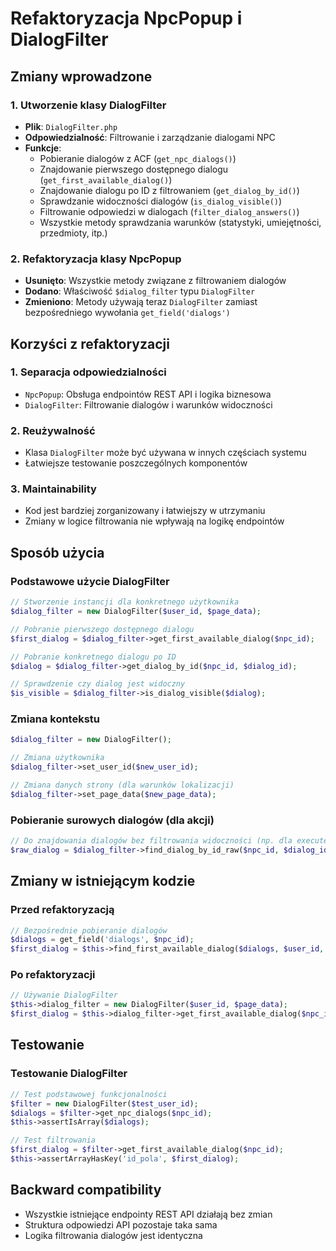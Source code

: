 # Refaktoryzacja NpcPopup i DialogFilter

## Zmiany wprowadzone

### 1. Utworzenie klasy DialogFilter
- **Plik**: `DialogFilter.php`
- **Odpowiedzialność**: Filtrowanie i zarządzanie dialogami NPC
- **Funkcje**:
  - Pobieranie dialogów z ACF (`get_npc_dialogs()`)
  - Znajdowanie pierwszego dostępnego dialogu (`get_first_available_dialog()`)
  - Znajdowanie dialogu po ID z filtrowaniem (`get_dialog_by_id()`)
  - Sprawdzanie widoczności dialogów (`is_dialog_visible()`)
  - Filtrowanie odpowiedzi w dialogach (`filter_dialog_answers()`)
  - Wszystkie metody sprawdzania warunków (statystyki, umiejętności, przedmioty, itp.)

### 2. Refaktoryzacja klasy NpcPopup
- **Usunięto**: Wszystkie metody związane z filtrowaniem dialogów
- **Dodano**: Właściwość `$dialog_filter` typu `DialogFilter`
- **Zmieniono**: Metody używają teraz `DialogFilter` zamiast bezpośredniego wywołania `get_field('dialogs')`

## Korzyści z refaktoryzacji

### 1. Separacja odpowiedzialności
- `NpcPopup`: Obsługa endpointów REST API i logika biznesowa
- `DialogFilter`: Filtrowanie dialogów i warunków widoczności

### 2. Reużywalność
- Klasa `DialogFilter` może być używana w innych częściach systemu
- Łatwiejsze testowanie poszczególnych komponentów

### 3. Maintainability
- Kod jest bardziej zorganizowany i łatwiejszy w utrzymaniu
- Zmiany w logice filtrowania nie wpływają na logikę endpointów

## Sposób użycia

### Podstawowe użycie DialogFilter
```php
// Stworzenie instancji dla konkretnego użytkownika
$dialog_filter = new DialogFilter($user_id, $page_data);

// Pobranie pierwszego dostępnego dialogu
$first_dialog = $dialog_filter->get_first_available_dialog($npc_id);

// Pobranie konkretnego dialogu po ID
$dialog = $dialog_filter->get_dialog_by_id($npc_id, $dialog_id);

// Sprawdzenie czy dialog jest widoczny
$is_visible = $dialog_filter->is_dialog_visible($dialog);
```

### Zmiana kontekstu
```php
$dialog_filter = new DialogFilter();

// Zmiana użytkownika
$dialog_filter->set_user_id($new_user_id);

// Zmiana danych strony (dla warunków lokalizacji)
$dialog_filter->set_page_data($new_page_data);
```

### Pobieranie surowych dialogów (dla akcji)
```php
// Do znajdowania dialogów bez filtrowania widoczności (np. dla execute_answer_actions)
$raw_dialog = $dialog_filter->find_dialog_by_id_raw($npc_id, $dialog_id);
```

## Zmiany w istniejącym kodzie

### Przed refaktoryzacją
```php
// Bezpośrednie pobieranie dialogów
$dialogs = get_field('dialogs', $npc_id);
$first_dialog = $this->find_first_available_dialog($dialogs, $user_id, $page_data);
```

### Po refaktoryzacji
```php
// Używanie DialogFilter
$this->dialog_filter = new DialogFilter($user_id, $page_data);
$first_dialog = $this->dialog_filter->get_first_available_dialog($npc_id);
```

## Testowanie

### Testowanie DialogFilter
```php
// Test podstawowej funkcjonalności
$filter = new DialogFilter($test_user_id);
$dialogs = $filter->get_npc_dialogs($npc_id);
$this->assertIsArray($dialogs);

// Test filtrowania
$first_dialog = $filter->get_first_available_dialog($npc_id);
$this->assertArrayHasKey('id_pola', $first_dialog);
```

## Backward compatibility
- Wszystkie istniejące endpointy REST API działają bez zmian
- Struktura odpowiedzi API pozostaje taka sama
- Logika filtrowania dialogów jest identyczna
